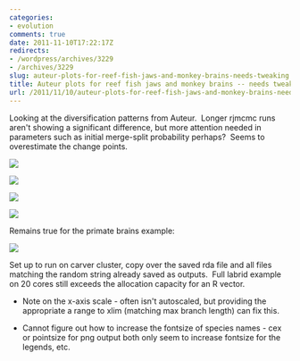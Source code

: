```yaml
---
categories:
- evolution
comments: true
date: 2011-11-10T17:22:17Z
redirects:
- /wordpress/archives/3229
- /archives/3229
slug: auteur-plots-for-reef-fish-jaws-and-monkey-brains-needs-tweaking
title: Auteur plots for reef fish jaws and monkey brains -- needs tweaking
url: /2011/11/10/auteur-plots-for-reef-fish-jaws-and-monkey-brains-needs-tweaking/
---
```


Looking at the diversification patterns from Auteur.  Longer rjmcmc runs aren't showing a significant difference, but more attention needed in parameters such as initial merge-split probability perhaps?  Seems to overestimate the change points.

![]( http://farm7.staticflickr.com/6033/6333499476_06c5674425_o.png )

![]( http://farm7.staticflickr.com/6235/6327052959_473815cc4d_o.png )




![]( http://farm7.staticflickr.com/6105/6332213939_5c0707a26d_o.png )




![]( http://farm7.staticflickr.com/6226/6327078803_4b6dd1cc44_o.png )




Remains true for the primate brains example:

![]( http://farm7.staticflickr.com/6119/6322815367_6a796cd607_o.png )




Set up to run on carver cluster, copy over the saved rda file and all files matching the random string already saved as outputs.  Full labrid example on 20 cores still exceeds the allocation capacity for an R vector.



	
  * Note on the x-axis scale - often isn't autoscaled, but providing the appropriate a range to xlim (matching max branch length) can fix this.



	
  * Cannot figure out how to increase the fontsize of species names - cex or pointsize for png output both only seem to increase fontsize for the legends, etc.


